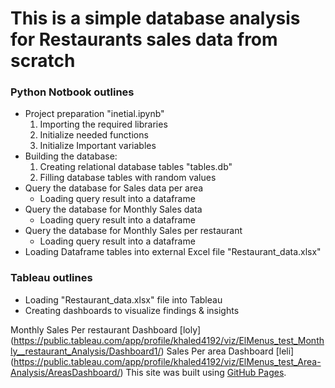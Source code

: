 # This is a simple database analysis for Restaurants sales data from scratch

### Python Notbook outlines

* Project preparation "inetial.ipynb"
    1. Importing the required libraries
    2. Initialize needed functions
    3. Initialize Important variables
* Building the database:
    1. Creating relational database tables "tables.db"
    2. Filling database tables with random values
* Query the database for Sales data per area
    - Loading query result into a dataframe
* Query the database for Monthly Sales data
    - Loading query result into a dataframe
* Query the database for Monthly Sales per restaurant
    - Loading query result into a dataframe
* Loading Dataframe tables into external Excel file "Restaurant_data.xlsx"

### Tableau outlines

* Loading "Restaurant_data.xlsx" file into Tableau
* Creating dashboards to visualize findings & insights

Monthly Sales Per restaurant Dashboard [loly] (https://public.tableau.com/app/profile/khaled4192/viz/ElMenus_test_Monthly__restaurant_Analysis/Dashboard1/)
Sales Per area Dashboard [leli] (https://public.tableau.com/app/profile/khaled4192/viz/ElMenus_test_Area-Analysis/AreasDashboard/)
This site was built using [GitHub Pages](https://pages.github.com/).
